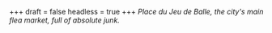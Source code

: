 
+++
draft = false
headless = true
+++
_Place du Jeu de Balle, the city's main flea market, full of absolute junk._
